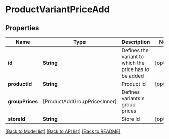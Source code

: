 # ProductVariantPriceAdd

## Properties
Name | Type | Description | Notes
------------ | ------------- | ------------- | -------------
**id** | **String** | Defines the variant to which the price has to be added | [optional] 
**productId** | **String** | Product id | [optional] 
**groupPrices** | [ProductAddGroupPricesInner] | Defines variants&#39;s group prices | 
**storeId** | **String** | Store Id | [optional] 

[[Back to Model list]](../README.md#documentation-for-models) [[Back to API list]](../README.md#documentation-for-api-endpoints) [[Back to README]](../README.md)


